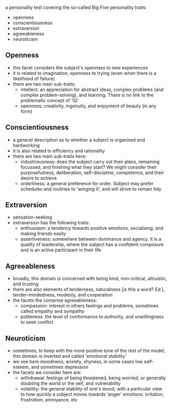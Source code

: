 a personality test covering the so-called Big Five personality traits:
- openness
- conscientiousness
- extraversion
- agreeableness
- neuroticism

## Openness
- this facet considers the subject's openness to new experiences
- it is related to imagination, openness to trying (even when there is a likelihood of failure)
- there are two main sub-traits:
	- intellect: an appreciation for abstract ideas, complex problems (and complex problem-solving), and learning. There is no link to the problematic concept of 'IQ'
	- openness: creativity, ingenuity, and enjoyment of beauty (in any form)

## Conscientiousness
- a general description as to whether a subject is organised and hardworking
- it is also related to efficiency and rationality
- there are two main sub-traits here:
	- industriousness: does the subject carry out their plans, remaining focussed, and finishing what they start? We might consider their purposefulness, deliberation, self-discipline, competence, and their desire to achieve
	- orderliness: a general preference for order. Subject may prefer schedules and routines to 'winging it', and will strive to remain tidy

## Extraversion
- sensation-seeking
- extraversion has the following traits:
	- enthusiasm: a tendency towards positive emotions, socialising, and making friends easily
	- assertiveness: somewhere between dominance and agency. It is a quality of leadership, where the subject has a confident composure and is an active participant in their life
## Agreeableness
- broadly, this domain is concerned with being kind, non-critical, altruistic, and trusting
- there are also elements of tenderness, naturalness \[is this a word? _Ed._], tender-mindedness, modesty, and cooperation
- the facets the comprise agreeableness:
	- compassion: interest in others feelings and problems, sometimes called empathy and sympathy
	- politeness: the level of conformance to authority, and unwillingness to seek conflict
## Neuroticism
- sometimes, to keep with the more positive tone of the rest of the model, this domain is inverted and called 'emotional stability'
- we see here moodiness, anxiety, shyness, in some cases low self-esteem, and sometimes depression
- the facets we consider here are:
	- withdrawal: feelings of being threatened, being worried, or generally doubting the world or the self, and vulnerability
	- volatility: the general stability of one's mood, with a particular view to how quickly a subject moves towards 'anger' emotions: irritation, frustration, annoyance, etc